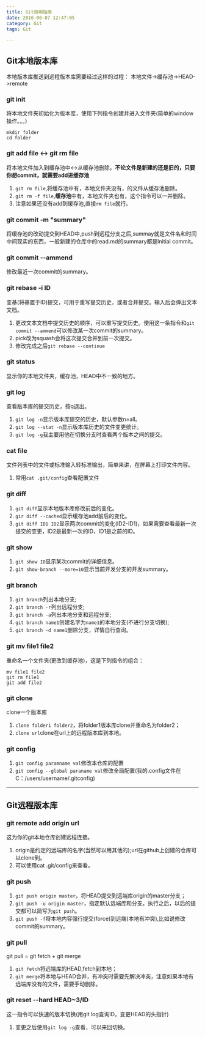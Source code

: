 ```yaml
---
title: Git简明指南
date: 2016-06-07 12:47:05
category: Git
tags: Git

---
```


## Git本地版本库

本地版本库推送到远程版本库需要经过这样的过程：
本地文件->缓存池->HEAD->remote

### git init
将本地文件夹初始化为版本库，使用下列指令创建并进入文件夹(简单的window操作。。。)
```
mkdir folder
cd folder
```

### git add file <-> git rm file
将本地文件加入到缓存池中<->从缓存池删除。**不论文件是新建的还是旧的，只要你想commit，就需要add进缓存池**
1. `git rm file`,将缓存池中有，本地文件夹没有，的文件从缓存池删除。
2. `git rm -f file`,**缓存池**中有，本地文件夹也有，这个指令可以一并删除。
3. 注意如果还没有add到缓存池,直接`rm file`就行。

### git commit -m "summary"
将缓存池的改动提交到HEAD中,push到远程分支之后,summay就是文件名和时间中间现实的东西，一般新建的仓库中的read.md的summary都是Initial commit。

### git commit --ammend
修改最近一次commit的summary。

### git rebase -i ID
变基(将基置于ID)提交，可用于重写提交历史，或者合并提交。输入后会弹出文本文档。
1. 更改文本文档中提交历史的顺序，可以重写提交历史。使用这一条指令和`git commit --ammend`可以修改某一次commit的summary。
2. pick改为squash会将这次提交合并到前一次提交。
3. 修改完成之后`git rebase --continue`

### git status
显示你的本地文件夹，缓存池，HEAD中不一致的地方。

### git log
查看版本库的提交历史，按q退出。
1. `git log -n`显示版本库提交的历史，默认参数n=all。
2. `git log --stat -n`显示版本库历史的文件变更统计。
3. `git log -g`我主要用他在切换分支时查看两个版本之间的提交。

### cat file
文件列表中的文件或标准输入转标准输出，简单来讲，在屏幕上打印文件内容。
1. 常用`cat .git/config`查看配置文件

### git diff
1. `git diff`显示本地版本库修改前后的变化。
2. `gir diff --cached`显示缓存池add前后的变化。
3. `git diff ID1 ID2`显示两次commit的变化(ID2-ID1)，如果需要查看最新一次提交的变更，ID2是最新一次的ID，ID1是之前的ID。

### git show
1. `git show ID`显示某次commit的详细信息。
2. `git show-branch --more=10`显示当前开发分支的开发summary。

### git branch
1. `git branch`列出本地分支;
2. `git branch -r`列出远程分支;
3. `git branch -a`列出本地分支和远程分支;
4. `git branch name1`创建名字为`name1`的本地分支(不进行分支切换);
5. `git branch -d name1`删除分支，详情自行查询。

### git mv file1 file2
重命名一个文件夹(更改到缓存池)，这是下列指令的组合：
```
mv file1 file2
git rm file1
git add file2
```

### git clone
clone一个版本库
1. `clone folder1 folder2`，将folder1版本库clone并重命名为folder2；
2. `clone url`clone在url上的远程版本库到本地。

### git config
1. `git config paramname val`修改本仓库的配置
2. `git config --global paraname val`修改全局配置(我的.config文件在C：/users/username/.gitconfig)

---


## Git远程版本库

### git remote add origin url
这为你的git本地仓库创建远程连接。
1. origin是约定的远端库的名字(当然可以用其他的);url在github上创建的仓库可以clone到。
2. 可以使用cat .git/config来查看。

### git push
1. `git push origin master`，将HEAD提交到远端库origin的master分支；
2. `git push -u origin master`，指定默认远端库和分支。执行之后，以后的提交都可以简写为`git push`。
3. `git push -f`将本地内容强行提交(force)到远端(本地有冲突),比如说修改commit的summary。

### git pull
git pull = git fetch + git merge
1. `git fetch`将远端库的HEAD,fetch到本地；
2. `git merge`将本地与HEAD合并，有冲突时需要先解决冲突，注意如果本地有远端库没有的文件，需要手动删除。

### git reset --hard HEAD~3/ID
这一指令可以快速的版本切换(用git log查询ID，变更HEAD的头指针)
1. 变更之后使用`git log -g`查看，可以来回切换。

